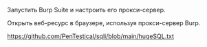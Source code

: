 
Запустить Burp Suite и настроить его прокси-сервер.

Открыть веб-ресурс в браузере, используя прокси-сервер Burp.

https://github.com/PenTestical/sqli/blob/main/hugeSQL.txt